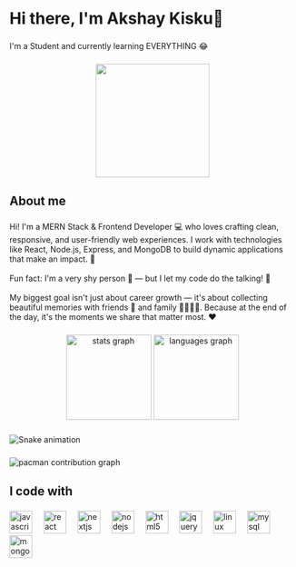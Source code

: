 <h1 align="left">Hi there, I'm Akshay Kisku👋</h1>

###

<p align="left">I'm a Student and currently learning EVERYTHING 😂</p>

###

<div align="center">
  <img height="200" src="https://i.redd.it/n8agw6z2smyb1.gif"  />
</div>

###

<h2 align="left">About me</h2>

###

<p align="left">Hi! I'm a MERN Stack & Frontend Developer 💻 who loves crafting clean, responsive, and user-friendly web experiences. I work with technologies like React, Node.js, Express, and MongoDB to build dynamic applications that make an impact. 🚀<br><br>Fun fact: I'm a very shy person 🙈 — but I let my code do the talking! 🎯<br><br>My biggest goal isn't just about career growth — it's about collecting beautiful memories with friends 👯 and family 👨‍👩‍👧‍👦. Because at the end of the day, it's the moments we share that matter most. ❤️</p>

###

<div align="center">
  <img src="https://github-readme-stats.vercel.app/api?username=akshukisku&hide_title=false&hide_rank=false&show_icons=true&include_all_commits=true&count_private=true&disable_animations=false&theme=dracula&locale=en&hide_border=false&order=1" height="150" alt="stats graph"  />
  <img src="https://github-readme-stats.vercel.app/api/top-langs?username=akshukisku&locale=en&hide_title=false&layout=compact&card_width=320&langs_count=5&theme=dracula&hide_border=false&order=2" height="150" alt="languages graph"  />
</div>

###

<img src="https://raw.githubusercontent.com/akshukisku/akshukisku/output/snake.svg" alt="Snake animation" />

###

<picture>
  <source media="(prefers-color-scheme: dark)" srcset="https://raw.githubusercontent.com/akshukisku/akshukisku/output/pacman-contribution-graph-dark.svg">
  <source media="(prefers-color-scheme: light)" srcset="https://raw.githubusercontent.com/akshukisku/akshukisku/output/pacman-contribution-graph.svg">
  <img alt="pacman contribution graph" src="https://raw.githubusercontent.com/akshukisku/akshukisku/output/pacman-contribution-graph.svg">
</picture>

###

<h2 align="left">I code with</h2>

###

<div align="left">
  <img src="https://cdn.jsdelivr.net/gh/devicons/devicon/icons/javascript/javascript-original.svg" height="40" alt="javascript logo"  />
  <img width="12" />
  <img src="https://cdn.jsdelivr.net/gh/devicons/devicon/icons/react/react-original.svg" height="40" alt="react logo"  />
  <img width="12" />
  <img src="https://cdn.jsdelivr.net/gh/devicons/devicon/icons/nextjs/nextjs-original.svg" height="40" alt="nextjs logo"  />
  <img width="12" />
  <img src="https://cdn.jsdelivr.net/gh/devicons/devicon/icons/nodejs/nodejs-original.svg" height="40" alt="nodejs logo"  />
  <img width="12" />
  <img src="https://cdn.jsdelivr.net/gh/devicons/devicon/icons/html5/html5-original.svg" height="40" alt="html5 logo"  />
  <img width="12" />
  <img src="https://cdn.jsdelivr.net/gh/devicons/devicon/icons/jquery/jquery-original.svg" height="40" alt="jquery logo"  />
  <img width="12" />
  <img src="https://cdn.jsdelivr.net/gh/devicons/devicon/icons/linux/linux-original.svg" height="40" alt="linux logo"  />
  <img width="12" />
  <img src="https://cdn.jsdelivr.net/gh/devicons/devicon/icons/mysql/mysql-original.svg" height="40" alt="mysql logo"  />
  <img width="12" />
  <img src="https://cdn.jsdelivr.net/gh/devicons/devicon/icons/mongodb/mongodb-original.svg" height="40" alt="mongodb logo"  />
</div>

###
